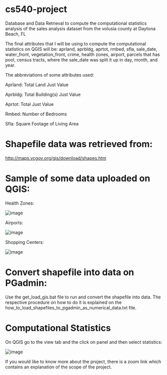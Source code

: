 # cs540-project
Database and Data Retrieval to compute the computational statistics analysis of the sales analysis dataset from the volusia county at Daytona Beach, FL

The final attributes that I will be using to compute the computational statistics on QGIS will be: aprland, aprbldg, aprtot, rmbed, sfla, sale_date, water_front, vegetation_front, crime, health zones, airport, parcels that has pool, census tracts, where the sale_date was split it up in day, month, and year.

The abbreviations of some attributes used:

Aprland: Total Land Just Value

Aprbldg: Total Building(s) Just Value

Aprtot: Total Just Value

Rmbed: Number of Bedrooms

Sfla: Square Footage of Living Area

# Shapefile data was retrieved from:

http://maps.vcgov.org/gis/download/shapes.htm

# Sample of some data uploaded on QGIS:

Health Zones:

![image](https://user-images.githubusercontent.com/82966526/117110721-9397f680-ad54-11eb-9c3d-932fc962835e.png)

Airports:

![image](https://user-images.githubusercontent.com/82966526/117110890-cfcb5700-ad54-11eb-8b86-4d085f1fc35b.png)

Shopping Centers:

![image](https://user-images.githubusercontent.com/82966526/117110994-f5f0f700-ad54-11eb-810e-a97fc78f9372.png)

# Convert shapefile into data on PGadmin:

Use the get_load_gis.bat file to run and convert the shapefile into data. The respective procedure on how to do it is explained on the how_to_load_shapefiles_to_pgadmin_as_numerical_data.txt file.

# Computational Statistics

On QGIS go to the view tab and the click on panel and then select statistics:

![image](https://user-images.githubusercontent.com/82966526/117111330-6ac43100-ad55-11eb-8b1a-3eebe77af131.png)


If you would like to know more about the project, there is a zoom link which contains an explanation of the scope of the project.
